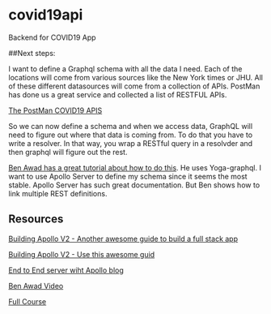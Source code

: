 # covid19api
Backend for COVID19 App


##Next steps:

I want to define a Graphql schema with all the data I need. Each of the locations will come from various sources like the New York times or JHU. All of these different datasources will come from a collection of APIs. PostMan has done us a great service and collected a list of RESTFUL APIs.

[The PostMan COVID19 APIS](https://covid-19-apis.postman.com/)

So we can now define a schema and when we access data, GraphQL will need to figure out where that data is coming from. To do that you have to write a resolver. In that way, you wrap a RESTful query in a resolvder and then graphql will figure out the rest. 

[Ben Awad has a great tutorial about how to do this](https://www.youtube.com/watch?v=RDQyAcvmbpM). He uses Yoga-graphql. I want to use Apollo Server to define my schema since it seems the most stable. Apollo Server has such great documentation. But Ben shows how to link multiple REST definitions. 

## Resources
[Building Apollo V2 - Another awesome guide to build a full stack app](https://www.apollographql.com/docs/tutorial/introduction/)

[Building Apollo V2 - Use this awesome guid](https://www.apollographql.com/docs/apollo-server/)

[End to End server wiht Apollo blog](https://www.apollographql.com/blog/tutorial-building-a-graphql-server-cddaa023c035)

[Ben Awad Video](https://www.youtube.com/watch?v=RDQyAcvmbpM)

[Full Course](https://www.youtube.com/watch?v=ed8SzALpx1Q)
